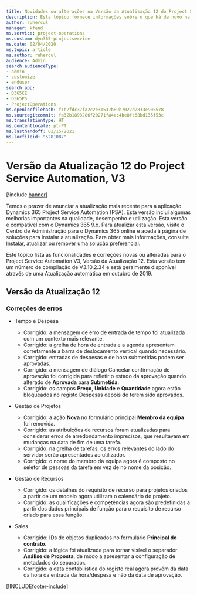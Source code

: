 ```yaml
---
title: Novidades ou alterações na Versão da Atualização 12 do Project Service Automation, V3
description: Esta tópico fornece informações sobre o que há de novo na Versão da Atualização 12 do Project Service Automation, V3.
author: ruhercul
manager: kfend
ms.service: project-operations
ms.custom: dyn365-projectservice
ms.date: 02/04/2020
ms.topic: article
ms.author: ruhercul
audience: Admin
search.audienceType:
- admin
- customizer
- enduser
search.app:
- D365CE
- D365PS
- ProjectOperations
ms.openlocfilehash: f1b2fdc37fa2c2e31537b89b7027d2833e905578
ms.sourcegitcommit: fa32b1893286f20271fa4ec4be8fc68bd135f53c
ms.translationtype: HT
ms.contentlocale: pt-PT
ms.lasthandoff: 02/15/2021
ms.locfileid: "5281087"
---
```

# <a name="project-service-automation-update-release-12-v3"></a>Versão da Atualização 12 do Project Service Automation, V3

[!include [banner](../includes/psa-now-project-operations.md)]

Temos o prazer de anunciar a atualização mais recente para a aplicação Dynamics 365 Project Service Automation (PSA). Esta versão inclui algumas melhorias importantes na qualidade, desempenho e utilização. Esta versão é compatível com o Dynamics 365 9.x. Para atualizar esta versão, visite o Centro de Administração para o Dynamics 365 online e aceda à página de soluções para instalar a atualização. Para obter mais informações, consulte [Instalar, atualizar ou remover uma solução preferencial](https://docs.microsoft.com/power-platform/admin/install-remove-preferred-solution).

Este tópico lista as funcionalidades e correções novas ou alteradas para o Project Service Automation V3, Versão da Atualização 12. Esta versão tem um número de compilação de V3.10.2.34 e está geralmente disponível através de uma Atualização automática em outubro de 2019.

## <a name="update-release-12"></a>Versão da Atualização 12

### <a name="bug-fixes"></a>Correções de erros

- Tempo e Despesa

    - Corrigido: a mensagem de erro de entrada de tempo foi atualizada com um contexto mais relevante.
    - Corrigido: a grelha de hora de entrada e a agenda apresentam corretamente a barra de deslocamento vertical quando necessário.
    - Corrigido: entradas de despesas e de hora submetidas podem ser aprovadas.
    - Corrigido: a mensagem de diálogo Cancelar confirmação de aprovação foi corrigida para refletir o estado da aprovação quando alterado de **Aprovada** para **Submetida**.
    - Corrigido: os campos **Preço**, **Unidade** e **Quantidade** agora estão bloqueados no registo Despesas depois de terem sido aprovados.

- Gestão de Projetos

    - Corrigido: a ação **Nova** no formulário principal **Membro da equipa** foi removida.
    - Corrigido: as atribuições de recursos foram atualizadas para considerar erros de arredondamento imprecisos, que resultavam em mudanças na data de fim de uma tarefa.
    - Corrigido: na grelha de tarefas, os erros relevantes do lado do servidor serão apresentados ao utilizador.
    - Corrigido: o nome do membro da equipa agora é composto no seletor de pessoas da tarefa em vez de no nome da posição.

- Gestão de Recursos

    - Corrigido: os detalhes do requisito de recurso para projetos criados a partir de um modelo agora utilizam o calendário do projeto.
    - Corrigido: as qualificações e competências agora são predefinidas a partir dos dados principais de função para o requisito de recurso criado para essa função.

- Sales

    - Corrigido: IDs de objetos duplicados no formulário **Principal do contrato**.
    - Corrigido: a lógica foi atualizada para tornar visível o separador **Análise de Proposta**, de modo a apresentar a configuração de metadados do separador.
    - Corrigido: a data contabilística do registo real agora provém da data da hora da entrada da hora/despesa e não da data de aprovação.


[!INCLUDE[footer-include](../includes/footer-banner.md)]